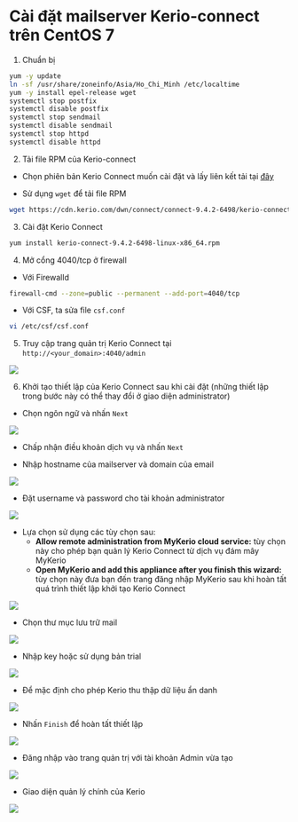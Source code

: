 # Cài đặt mailserver Kerio-connect trên CentOS 7

1. Chuẩn bị

```sh
yum -y update
ln -sf /usr/share/zoneinfo/Asia/Ho_Chi_Minh /etc/localtime
yum -y install epel-release wget
systemctl stop postfix
systemctl disable postfix
systemctl stop sendmail
systemctl disable sendmail
systemctl stop httpd
systemctl disable httpd
```

2. Tải file RPM của Kerio-connect

- Chọn phiên bản Kerio Connect muốn cài đặt và lấy liên kết tải tại [đây](http://download.kerio.com/archive/)

- Sử dụng ```wget``` để tải file RPM

```sh
wget https://cdn.kerio.com/dwn/connect/connect-9.4.2-6498/kerio-connect-9.4.2-6498-linux-x86_64.rpm
```

3. Cài đặt Kerio Connect

```sh
yum install kerio-connect-9.4.2-6498-linux-x86_64.rpm
```

4. Mở cổng 4040/tcp ở firewall

- Với Firewalld

```sh
firewall-cmd --zone=public --permanent --add-port=4040/tcp
```

- Với CSF, ta sửa file ```csf.conf```

```sh
vi /etc/csf/csf.conf
```

5. Truy cập trang quản trị Kerio Connect tại ```http://<your_domain>:4040/admin```

![](./images/kerio_install_initial.png)

6. Khởi tạo thiết lập của Kerio Connect sau khi cài đặt (những thiết lập trong bước này có thể thay đổi ở giao diện administrator)

- Chọn ngôn ngữ và nhấn ```Next```

![](./images/kerio_choose_language.png)

- Chấp nhận điều khoản dịch vụ và nhấn ```Next```

- Nhập hostname của mailserver và domain của email

![](./images/kerio_hostname_and_mail_domain.png)

- Đặt username và password cho tài khoản administrator

![](./images/kerio_admin_account.png)

- Lựa chọn sử dụng các tùy chọn sau:
    - **Allow remote administration from MyKerio cloud service:** tùy chọn này cho phép bạn quản lý Kerio Connect từ dịch vụ đám mây MyKerio
    - **Open MyKerio and add this appliance after you finish this wizard:** tùy chọn này đưa bạn đến trang đăng nhập MyKerio sau khi hoàn tất quá trình thiết lập khởi tạo Kerio Connect

![](./images/kerio_mykerio_options.png)

- Chọn thư mục lưu trữ mail

![](./images/kerio_choose_directory_store_mail.png)

- Nhập key hoặc sử dụng bản trial

![](./images/kerio_enter_key.png)

- Để mặc định cho phép Kerio thu thập dữ liệu ẩn danh

![](./images/kerio_anonymous_statistics.png)

- Nhấn ```Finish``` để hoàn tất thiết lập

![](./images/kerio_finish_configuration.png)

- Đăng nhập vào trang quản trị với tài khoản Admin vừa tạo

![](./images/kerio_admin_login.png)

- Giao diện quản lý chính của Kerio

![](./images/kerio_dashboard.png)





